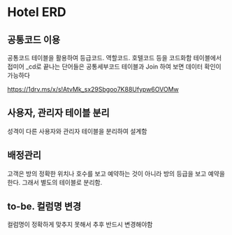 # Hotel ERD


## 공통코드 이용
공통코드 테이블을 활용하여 등급코드. 역할코드. 호텔코드 등을 코드화함
테이블에서 접미어 _cd로 끝나는 단어들은 공통세부코드 테이블과 Join 하여 보면 데이터 확인이 가능하다

https://1drv.ms/x/s!AtvMk_sx29Sbgoo7K88Ufypw6OVOMw



## 사용자, 관리자 테이블 분리
성격이 다른 사용자와 관리자 테이블을 분리하여 설계함



## 배정관리
고객은 방의 정확한 위치나 호수를 보고 예약하는 것이 아니라 방의 등급을 보고 예약을 한다. 그래서 별도의 테이블로 분리함.



## to-be. 컬럼명 변경
컬럼명이 정확하게 맞추지 못해서 추후 반드시 변경해야함

